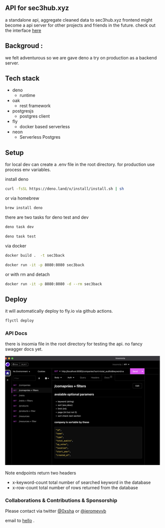 ## API for sec3hub.xyz

a standalone api, aggregate cleaned data to sec3hub.xyz frontend might become a api server for other projects and friends in the future. check out the interface [here](https://github.com/darkgrovelabs/sec3hub)


## Backgroud : 

we felt adventurous so we are gave deno a try on production as a backend server.

##  Tech stack

- deno
  - runtime
- oak 
  - rest framework
- postgresjs
  - postgres client
- fly
  - docker based serverless 
- neon
  - Serverless Postgres 

## Setup
for local dev can create a .env file in the root directory. for production use process env variables.


install deno
    
```bash
curl -fsSL https://deno.land/x/install/install.sh | sh
```

or via homebrew

```bash
brew install deno
```

there are two tasks for deno test and dev

```bash
deno task dev
```

```bash
deno task test
```

via docker

```bash
docker build .  -t sec3back
```

```bash
docker run -it -p 8080:8080 sec3back
```

or with rm and detach

```bash
docker run -it -p 8080:8080 -d --rm sec3back
```

## Deploy

it will automatically deploy to fly.io via github actions.

```bash
flyctl deploy
```



### API Docs 
there is insomia file in the root directory for testing the api. no fancy swagger docs yet.

![img](./assets/docs.png)


Note endpoints return two headers

- x-keyword-count	 total number of searched keyword in the database
- x-row-count	  total number of rows returned from the database


### Collaborations & Contributions & Sponsorship

Please contact via twitter [@0xsha](https://twitter.com/@0xsha)  or [@jeromevvb](https://twitter.com/@jeromevvb)  

email to  [hello](mailto:hello@darkgrove.xyz) .

